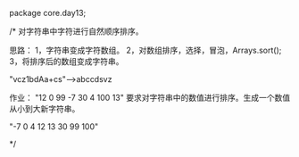 package core.day13;

/*
对字符串中字符进行自然顺序排序。

思路：
1，字符串变成字符数组。
2，对数组排序，选择，冒泡，Arrays.sort();
3，将排序后的数组变成字符串。



"vcz1bdAa+cs"-->abccdsvz




作业：
"12 0 99 -7 30 4 100 13"
要求对字符串中的数值进行排序。生成一个数值从小到大新字符串。

"-7 0 4 12 13 30 99 100"


*/

